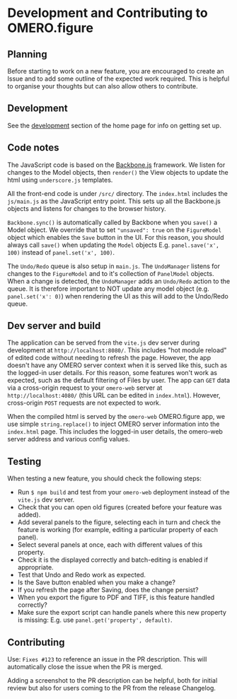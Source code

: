 
Development and Contributing to OMERO.figure
============================================

Planning
--------

Before starting to work on a new feature, you are encouraged to create an Issue and to
add some outline of the expected work required. This is helpful to organise your
thoughts but can also allow others to contribute.

Development
-----------

See the [development](https://github.com/ome/omero-figure/blob/master/README.rst#development)
section of the home page for info on getting set up.

Code notes
----------

The JavaScript code is based on the [Backbone.js](http://backbonejs.org/) framework.
We listen for changes to the Model objects, then `render()` the View objects to update the html
using `underscore.js` templates.

All the front-end code is under `/src/` directory. The `index.html` includes the `js/main.js` as
the JavaScript entry point. This sets up all the Backbone.js objects and listens for changes to the
browser history.

`Backbone.sync()` is automatically called by Backbone when you `save()` a Model object. We override
that to set `"unsaved": true` on the `FigureModel` object which enables the `Save` button in the UI.
For this reason, you should always call `save()` when updating the `Model` objects E.g. `panel.save('x', 100)`
instead of `panel.set('x', 100)`. 

The `Undo/Redo` queue is also setup in `main.js`. The `UndoManager` listens for changes to the `FigureModel`
and to it's collection of `PanelModel` objects. When a change is detected, the `UndoManager` adds an `Undo/Redo`
action to the queue. It is therefore important to NOT update any model object (e.g. `panel.set('x': 0)`)
when rendering the UI as this will add to the Undo/Redo queue.

Dev server and build
--------------------

The application can be served from the `vite.js` dev server during development at `http://localhost:8080/`.
This includes "hot module reload" of edited code without needing to refresh the page.
However, the app doesn't have any OMERO server context when it is served like this, such as the logged-in user details.
For this reason, some features won't work as expected, such as the default filtering of Files by user.
The app can `GET` data via a cross-origin request to your `omero-web` server at `http://localhost:4080/`
(this URL can be edited in `index.html`). However, cross-origin `POST` requests are not expected to work.

When the compiled html is served by the `omero-web` OMERO.figure app, we use simple `string.replace()`
to inject OMERO server information into the `index.html` page. This includes the logged-in user details,
the omero-web server address and various config values.

Testing
-------

When testing a new feature, you should check the following steps:

 - Run `$ npm build` and test from your `omero-web` deployment instead of the `vite.js` dev server.
 - Check that you can open old figures (created before your feature was added).
 - Add several panels to the figure, selecting each in turn and check the feature is working (for example, editing a particular property of each panel).
 - Select several panels at once, each with different values of this property.
 - Check it is the displayed correctly and batch-editing is enabled if appropriate.
 - Test that Undo and Redo work as expected.
 - Is the Save button enabled when you make a change?
 - If you refresh the page after Saving, does the change persist?
 - When you export the figure to PDF and TIFF, is this feature handled correctly?
 - Make sure the export script can handle panels where this new property is missing: E.g. use `panel.get('property', default)`.

Contributing
------------

Use: `Fixes #123` to reference an issue in the PR description. This will automatically close the issue when the PR is merged.

Adding a screenshot to the PR description can be helpful, both for initial review but also for
users coming to the PR from the release Changelog.
